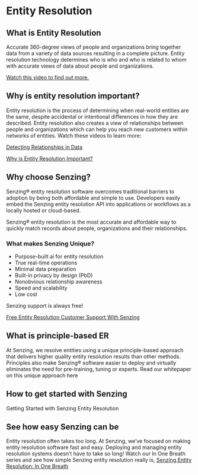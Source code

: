 # Entity Resolution

## What is Entity Resolution
Accurate 360-degree views of people and organizations bring together data from a variety of data sources resulting in a complete picture. Entity resolution technology determines who is who and who is related to whom with accurate views of data about people and organizations. 

[Watch this video to find out more.](https://senzing.com/what-is-entity-resolution/ )

## Why is entity resolution important?
Entity resolution is the process of determining when real-world entities are the same, despite accidental or intentional differences in how they are described. 
Entity resolution also creates a view of relationships between people and organizations which can help you reach new customers within networks of entities.
Watch these videos to learn more:

[Detecting Relationships in Data](https://senzing.com/detecting-relationships-in-data-using-entity-resolution/ )

[Why is Entity Resolution Important?](https://senzing.com/why-is-entity-resolution-important/)

## Why choose Senzing?
Senzing® entity resolution software overcomes traditional barriers to adoption by being both affordable and simple to use. Developers easily embed the Senzing entity resolution API into applications or workflows as a locally hosted or cloud-based.

Senzing® entity resolution is the most accurate and affordable way to quickly match records about people, organizations and their relationships. 

### What makes Senzing Unique?
- Purpose-built ai for entity resolution
- True real-time operations
- Minimal data preparation
- Built-in privacy by design (PbD)
- Nonobvious relationship awareness
- Speed and scalability
- Low cost

Senzing support is always free!

[Free Entity Resolution Customer Support With Senzing](https://senzing.com/free-senzing-entity-resolution-customer-support/) 

## What is principle-based ER
At Senzing, we resolve entities using a unique principle-based approach that delivers higher quality entity resolution results than other methods. Principles also make Senzing® software easier to deploy and virtually eliminates the need for pre-training, tuning or experts.
Read our whitepaper on this unique approach here

## How to get started with Senzing
Getting Started with Senzing Entity Resolution

## See how easy Senzing can be
Entity resolution often takes too long. At Senzing, we’ve focused on making entity resolution software fast and easy. Deploying and managing entity resolution systems doesn’t have to take so long! Watch our In One Breath series and see how simple Senzing entity resolution really is, [Senzing Entity Resolution: In One Breath](https://senzing.com/entity-resolution-in-one-breath/)
